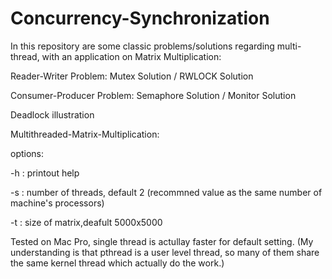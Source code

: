 # Concurrency-Synchronization

In this repository are some classic problems/solutions regarding multi-thread, with an application on Matrix Multiplication:

Reader-Writer Problem: Mutex Solution / RWLOCK Solution

Consumer-Producer Problem:  Semaphore Solution / Monitor Solution

Deadlock illustration



Multithreaded-Matrix-Multiplication:

options:

-h : printout help

-s : number of threads, default 2 (recommned value as the same number of machine's processors)

-t : size of matrix,deafult 5000x5000

Tested on Mac Pro, single thread is actullay faster for default setting. (My understanding is that pthread is a user level thread, so many of them share the same kernel thread which actually do the work.)
